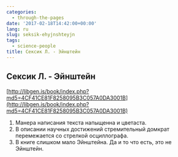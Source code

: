 ```yaml
---
categories:
  - through-the-pages
date: '2017-02-18T14:42:00+00:00'
lang: ru
slug: seksik-ehyjnshteyjn
tags:
  - science-people
title: Сексик Л. - Эйнштейн
---
```


## Сексик Л. - Эйнштейн

[http://libgen.is/book/index.php?md5=4CF41CE81F8258095B3C057A0DA3001B](http://libgen.is/book/index.php?md5=4CF41CE81F8258095B3C057A0DA3001B)  

<!--more-->

1.  Манера написания текста напыщенна и цветаста.
2.  В описании научных достижений стремительный домкрат перемежается со стрелкой осциллографа.
3.  В книге слишком мало Эйнштейна. Да и то что есть, это не Эйнштейн.
